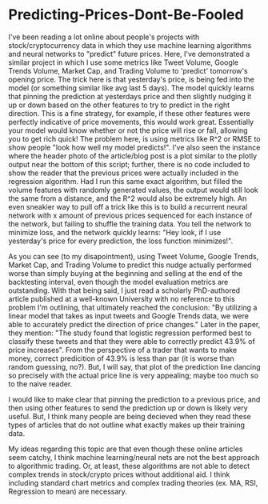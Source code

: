 # Predicting-Prices-Dont-Be-Fooled

I've been reading a lot online about people's projects with stock/cryptocurrency data in which they use machine learning algorithms and neural networks to "predict" future prices. Here, I've demonstrated a similar project in which I use some metrics like Tweet Volume, Google Trends Volume, Market Cap, and Trading Volume to 'predict' tomorrow's opening price. The trick here is that yesterday's price, is being fed into the model (or something similar like avg last 5 days). The model quickly learns that pinning the prediction at yesterdays price and then slightly nudging it up or down based on the other features to try to predict in the right direction. This is a fine strategy, for example, if these other features were perfectly indicative of price movements, this would work great. Essentially your model would know whether or not the price will rise or fall, allowing you to get rich quick! The problem here, is using metrics like R^2 or RMSE to show people "look how well my model predicts!". I've also seen the instance where the header photo of the article/blog post is a plot similar to the plotly output near the bottom of this script; further, there is no code included to show the reader that the previous prices were actually included in the regression algorithm. Had I run this same exact algorithm, but filled the volume features with randomly generated values, the output would still look the same from a distance, and the R^2 would also be extremely high. An even sneakier way to pull off a trick like this is to build a recurrent neural network with x amount of previous prices sequenced for each instance of the network, but failing to shuffle the training data. You tell the network to minimize loss, and the network quickly learns: "Hey look, if I use yesterday's price for every prediction, the loss function minimizes!". 

As you can see (to my disapointment), using Tweet Volume, Google Trends, Market Cap, and Trading Volume to predict this nudge actually performed worse than simply buying at the beginning and selling at the end of the backtesting interval, even though the model evaluation metrics are outstanding. With that being said, I just read a scholarly PhD-authored article published at a well-known University with no reference to this problem I'm outlining, that ultimately reached the conclusion: "By utilizing a linear model that takes as
input tweets and Google Trends data, we were able to accurately predict the direction of price changes." Later in the paper, they mention: "The study found that logistic regression performed best to classify these tweets and that they were able to correctly predict 43.9% of price increases". From the perspective of a trader that wants to make money, correct predicition of 43.9% is less than par (it is worse than random guessing, no?). But, I will say, that plot of the prediction line dancing so precisely with the actual price line is very appealing; maybe too much so to the naive reader.

I would like to make clear that pinning the prediction to a previous price, and then using other features to send the prediction up or down is likely very useful. But, I think many people are being decieved when they read these types of articles that do not outline what exactly makes up their training data.

My ideas regarding this topic are that even though these online articles seem catchy, I think machine learning/neural nets are not the best approach to algorithmic trading. Or, at least, these algorithms are not able to detect complex trends in stock/crypto prices without additional aid. I think including standard chart metrics and complex trading theories (ex. MA, RSI, Regression to mean) are necessary.
